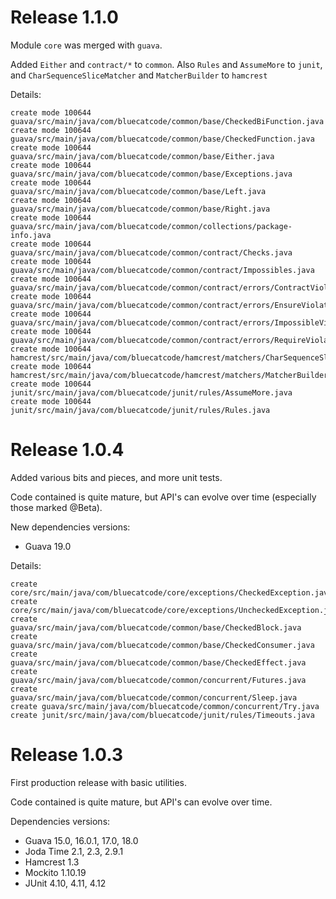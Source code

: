 Release 1.1.0
=============
Module `core` was merged with `guava`.

Added `Either` and `contract/*` to `common`.
Also `Rules` and `AssumeMore` to `junit`,
and `CharSequenceSliceMatcher` and `MatcherBuilder` to `hamcrest`

Details:

    create mode 100644 guava/src/main/java/com/bluecatcode/common/base/CheckedBiFunction.java
    create mode 100644 guava/src/main/java/com/bluecatcode/common/base/CheckedFunction.java
    create mode 100644 guava/src/main/java/com/bluecatcode/common/base/Either.java
    create mode 100644 guava/src/main/java/com/bluecatcode/common/base/Exceptions.java
    create mode 100644 guava/src/main/java/com/bluecatcode/common/base/Left.java
    create mode 100644 guava/src/main/java/com/bluecatcode/common/base/Right.java
    create mode 100644 guava/src/main/java/com/bluecatcode/common/collections/package-info.java
    create mode 100644 guava/src/main/java/com/bluecatcode/common/contract/Checks.java
    create mode 100644 guava/src/main/java/com/bluecatcode/common/contract/Impossibles.java
    create mode 100644 guava/src/main/java/com/bluecatcode/common/contract/errors/ContractViolation.java
    create mode 100644 guava/src/main/java/com/bluecatcode/common/contract/errors/EnsureViolation.java
    create mode 100644 guava/src/main/java/com/bluecatcode/common/contract/errors/ImpossibleViolation.java
    create mode 100644 guava/src/main/java/com/bluecatcode/common/contract/errors/RequireViolation.java
    create mode 100644 hamcrest/src/main/java/com/bluecatcode/hamcrest/matchers/CharSequenceSliceMatcher.java
    create mode 100644 hamcrest/src/main/java/com/bluecatcode/hamcrest/matchers/MatcherBuilder.java
    create mode 100644 junit/src/main/java/com/bluecatcode/junit/rules/AssumeMore.java
    create mode 100644 junit/src/main/java/com/bluecatcode/junit/rules/Rules.java

Release 1.0.4
=============
Added various bits and pieces, and more unit tests.

Code contained is quite mature, but API's can evolve over time (especially those marked @Beta).

New dependencies versions:

- Guava 19.0

Details:

    create core/src/main/java/com/bluecatcode/core/exceptions/CheckedException.java
    create core/src/main/java/com/bluecatcode/core/exceptions/UncheckedException.java
    create guava/src/main/java/com/bluecatcode/common/base/CheckedBlock.java
    create guava/src/main/java/com/bluecatcode/common/base/CheckedConsumer.java
    create guava/src/main/java/com/bluecatcode/common/base/CheckedEffect.java
    create guava/src/main/java/com/bluecatcode/common/concurrent/Futures.java
    create guava/src/main/java/com/bluecatcode/common/concurrent/Sleep.java
    create guava/src/main/java/com/bluecatcode/common/concurrent/Try.java
    create junit/src/main/java/com/bluecatcode/junit/rules/Timeouts.java

Release 1.0.3
=============
First production release with basic utilities.

Code contained is quite mature, but API's can evolve over time.

Dependencies versions:

- Guava 15.0, 16.0.1, 17.0, 18.0
- Joda Time 2.1, 2.3, 2.9.1
- Hamcrest 1.3
- Mockito 1.10.19
- JUnit 4.10, 4.11, 4.12